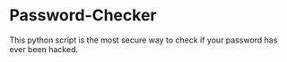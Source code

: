 # Password-Checker
This python script is the most secure way to check if your password has ever been hacked.
